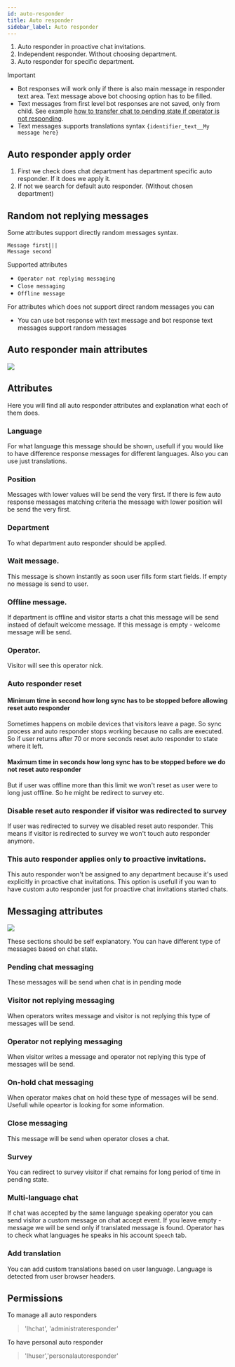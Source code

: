 ```yaml
---
id: auto-responder
title: Auto responder
sidebar_label: Auto responder
---
```


1. Auto responder in proactive chat invitations.
2. Independent responder. Without choosing department.
3. Auto responder for specific department.

Important

* Bot responses will work only if there is also main message in responder text area. Text message above bot choosing option has to be filled.
* Text messages from first level bot responses are not saved, only from child. See example [how to transfer chat to pending state if operator is not responding](bot/operator-not-responding.md).
* Text messages supports translations syntax `{identifier_text__My message here}`

## Auto responder apply order
1. First we check does chat department has department specific auto responder. If it does we apply it.
2. If not we search for default auto responder. (Without chosen department)

## Random not replying messages

Some attributes support directly random messages syntax. 

```
Message first|||
Message second
```

Supported attributes

* `Operator not replying messaging`
* `Close messaging`
* `Offline message`

For attributes which does not support direct random messages you can

* You can use bot response with text message and bot response text messages support random messages

## Auto responder main attributes

![](/img/auto-responder/auto-responder-main.jpg)

## Attributes

Here you will find all auto responder attributes and explanation what each of them does.

### Language

For what language this message should be shown, usefull if you would like to have difference response messages for different languages. Also you can use just translations.

### Position

Messages with lower values will be send the very first. If there is few auto response messages matching criteria the message with lower position will be send the very first.

### Department

To what department auto responder should be applied.

### Wait message.

This message is shown instantly as soon user fills form start fields. If empty no message is send to user.

### Offline message. 

If department is offline and visitor starts a chat this message will be send instaed of default welcome message. If this message is empty - welcome message will be send.

### Operator. 

Visitor will see this operator nick.

### Auto responder reset

#### Minimum time in second how long sync has to be stopped before allowing reset auto responder

Sometimes happens on mobile devices that visitors leave a page. So sync process and auto responder stops working because no calls are executed. So if user returns after 70 or more seconds reset auto responder to state where it left.

#### Maximum time in seconds how long sync has to be stopped before we do not reset auto responder

But if user was offline more than this limit we won't reset as user were to long just offline. So he might be redirect to survey etc.

### Disable reset auto responder if visitor was redirected to survey

If user was redirected to survey we disabled reset auto responder. This means if visitor is redirected to survey we won't touch auto responder anymore. 

### This auto responder applies only to proactive invitations.

This auto responder won't be assigned to any department because it's used explicitly in proactive chat invitations. This option is usefull if you wan to have custom auto responder just for proactive chat invitations started chats.

## Messaging attributes

![](/img/auto-responder/auto-responder-messages.jpg?v=2)

These sections should be self explanatory. You can have different type of messages based on chat state.

### Pending chat messaging

These messages will be send when chat is in pending mode
 
### Visitor not replying messaging

When operators writes message and visitor is not replying this type of messages will be send.

### Operator not replying messaging

When visitor writes a message and operator not replying this type of messages will be send.

### On-hold chat messaging

When operator makes chat on hold these type of messages will be send. Usefull while opeartor is looking for some information.

### Close messaging

This message will be send when operator closes a chat.

### Survey

You can redirect to survey visitor if chat remains for long period of time in pending state.

### Multi-language chat

If chat was accepted by the same language speaking operator you can send visitor a custom message on chat accept event. If you leave empty - message we will be send only if translated message is found. Operator has to check what languages he speaks in his account `Speech` tab.

### Add translation

You can add custom translations based on user language. Language is detected from user browser headers.

## Permissions

To manage all auto responders

> 'lhchat', 'administrateresponder'

To have personal auto responder

> 'lhuser','personalautoresponder'